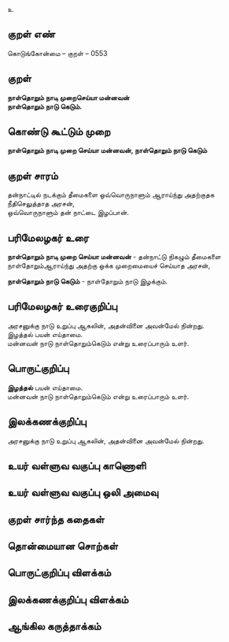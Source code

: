 உ

## குறள் எண் 

கொடுங்கோன்மை  – குறள் – 0553  

## குறள் 

**நாள்தொறும் நாடி முறைசெய்யா மன்னவன்  
நாள்தொறும் நாடு கெடும்.**  

## கொண்டு கூட்டும் முறை

**நாள்தொறும் நாடி முறை செய்யா மன்னவன், நாள்தொறும் நாடு கெடும்**

## குறள் சாரம் 

தன்நாட்டில் நடக்கும் தீமைகளை ஒவ்வொருநாளும் ஆராய்ந்து அதற்குதக நீதிசெலுத்தாத அரசன்,  
ஒவ்வொருநாளும் தன் நாட்டை இழப்பான்.  

## பரிமேலழகர் உரை

**நாள்தொறும் நாடி முறை செய்யா மன்னவன்** - தன்நாட்டு நிகழும் தீமைகளை நாள்தோறும்ஆராய்ந்து அதற்கு ஒக்க முறைமையைச் செய்யாத அரசன்,  

**நாள்தொறும் நாடு கெடும்** - நாள்தோறும் நாடு இழக்கும். 

## பரிமேலழகர் உரைகுறிப்பு   

அரசனுக்கு நாடு உறுப்பு ஆகலின், அதன்வினை அவன்மேல் நின்றது.  
இழத்தல் பயன் எய்தாமை.   
மன்னவன் நாடு நாள்தொறும்கெடும் என்று உரைப்பாரும் உளர்.    

## பொருட்குறிப்பு 

**இழத்தல்** பயன் எய்தாமை.   
மன்னவன் நாடு நாள்தொறும்கெடும் என்று உரைப்பாரும் உளர்.      

## இலக்கணக்குறிப்பு  

அரசனுக்கு நாடு உறுப்பு ஆகலின், அதன்வினை அவன்மேல் நின்றது.  

## உயர் வள்ளுவ வகுப்பு காணொளி


## உயர் வள்ளுவ வகுப்பு ஒலி அமைவு 

 
## குறள் சார்ந்த கதைகள் 


## தொன்மையான சொற்கள்


## பொருட்குறிப்பு விளக்கம்


## இலக்கணக்குறிப்பு விளக்கம்


## ஆங்கில கருத்தாக்கம் 


